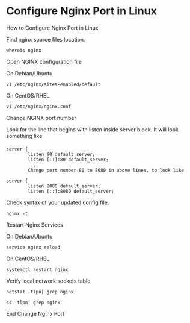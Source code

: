 # Configure Nginx Port in Linux
How to Configure Nginx Port in Linux

Find nginx source files location.

    whereis nginx

Open NGINX configuration file

On Debian/Ubuntu

    vi /etc/nginx/sites-enabled/default  
On CentOS/RHEL

    vi /etc/nginx/nginx.conf             

Change NGINX port number

Look for the line that begins with listen inside server block. It will look something like
####
    server {
            listen 80 default_server;
            listen [::]:80 default_server;
            ...
            Change port number 80 to 8080 in above lines, to look like

    server {
            listen 8080 default_server;
            listen [::]:8080 default_server;

Check syntax of your updated config file.

    nginx -t

Restart Nginx Services

On Debian/Ubuntu

    service nginx reload        
 On CentOS/RHEL
 
    systemctl restart nginx    

Verify local network sockets table

    netstat -tlpn| grep nginx

    ss -tlpn| grep nginx

End Change Nginx Port
